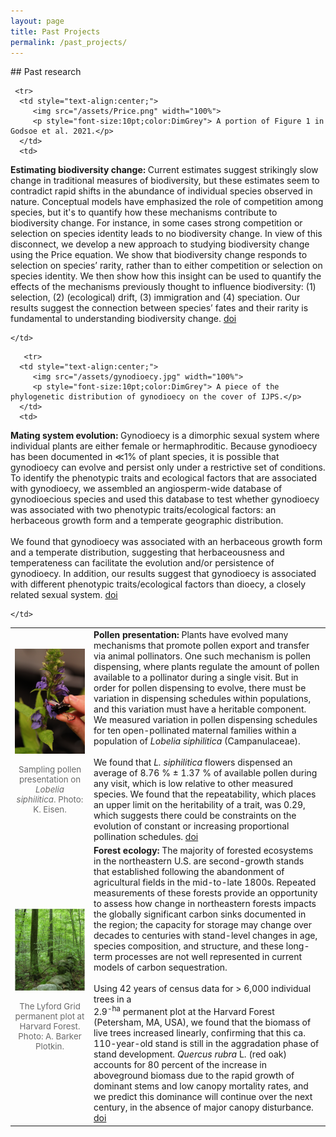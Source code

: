 ```yaml
---
layout: page
title: Past Projects
permalink: /past_projects/
---
```

<link rel="shortcut icon" type="image/x-icon" href="assets/favicon.ico">
## Past research

<p>
<table style="width: 100%">
    <colgroup>
       <col span="1" style="width: 25%;">
       <col span="1" style="width: 75%;">
    </colgroup>
   
     <tr>
      <td style="text-align:center;">
         <img src="/assets/Price.png" width="100%">
         <p style="font-size:10pt;color:DimGrey"> A portion of Figure 1 in Godsoe et al. 2021.</p>
      </td>
      <td>
   <b> Estimating biodiversity change: </b> Current estimates suggest strikingly slow change in traditional measures of biodiversity, but these estimates seem to contradict rapid shifts in the abundance of individual species observed in nature. Conceptual models have emphasized the role of competition among species, but it's to quantify how these mechanisms contribute to biodiversity change. For instance, in some cases strong competition or selection on species identity leads to no biodiversity change. In view of this disconnect, we develop a new approach to studying biodiversity change using the Price equation. We show that biodiversity change responds to selection on species’ rarity, rather than to either competition or selection on species identity. We then show how this insight can be used to quantify the effects of the mechanisms previously thought to influence biodiversity: (1) selection, (2) (ecological) drift, (3) immigration and (4) speciation. Our results suggest the connection between species’ fates and their rarity is fundamental to understanding biodiversity change.  <a href="https://doi.org/10.1007/s12080-020-00478-3">doi</a>
   
    </td>
   </tr> 
   
   <tr>
      <td style="text-align:center;">
         <img src="/assets/pollendispensing.jpg" width="100%">
         <p style="font-size:10pt;color:DimGrey"> Sampling pollen presentation on <i> Lobelia siphilitica</i>. Photo: K. Eisen.</p>
      </td>
      <td>
         <b> Pollen presentation: </b> Plants have evolved many mechanisms that promote pollen export and transfer via animal pollinators. One such mechanism is pollen dispensing, where plants regulate the amount of pollen available to a pollinator during a single visit. But in order for pollen dispensing to evolve, there must be variation in dispensing schedules within populations, and this variation must have a heritable component. We measured variation in pollen dispensing schedules for ten open-pollinated maternal families within a population of <i>Lobelia siphilitica</i> (Campanulaceae). <br> <br> 
         We found that <i>L. siphilitica</i> flowers dispensed an average of 8.76 % &#177; 1.37 % of available pollen during any visit, which is low relative to other measured species. We found that the repeatability, which places an upper limit on the heritability of a trait, was 0.29, which suggests there could be constraints on the evolution of constant or increasing proportional pollination schedules. <a href="https://doi.org/10.1086/688961">doi</a> 
      </td>
   </tr>
   
       <tr>
      <td style="text-align:center;">
         <img src="/assets/gynodioecy.jpg" width="100%">
         <p style="font-size:10pt;color:DimGrey"> A piece of the phylogenetic distribution of gynodioecy on the cover of IJPS.</p>
      </td>
      <td>
   <b> Mating system evolution: </b> Gynodioecy is a dimorphic sexual system where individual plants are either female or hermaphroditic. Because gynodioecy has been documented in ≪1% of plant species, it is possible that gynodioecy can evolve and persist only under a restrictive set of conditions. To identify the phenotypic traits and ecological factors that are associated with gynodioecy, we assembled an angiosperm-wide database of gynodioecious species and used this database to test whether gynodioecy was associated with two phenotypic traits/ecological factors: an herbaceous growth form and a temperate geographic distribution.<br> <br>
   We found that gynodioecy was associated with an herbaceous growth form and a temperate distribution, suggesting that herbaceousness and temperateness can facilitate the evolution and/or persistence of gynodioecy. 
In addition, our results suggest that gynodioecy is associated with different phenotypic traits/ecological factors than dioecy, a closely related sexual system.
   <a href="https://doi.org/10.1086/684260">doi</a>
   
    </td>
   </tr>
   
   <tr>
      <td style="text-align:center;">
         <img src="/assets/Lyford2.jpg" width="100%">
         <p style="font-size:10pt;color:DimGrey"> The Lyford Grid permanent plot at Harvard Forest. Photo: A. Barker Plotkin.</p>
      </td>
      <td>
   <b> Forest ecology: </b> The majority of forested ecosystems in the northeastern U.S. are second-growth stands that established following the abandonment of agricultural fields in the mid-to-late 1800s. Repeated measurements of these forests provide an opportunity to assess how change in northeastern forests impacts the globally significant carbon sinks documented in the region; the capacity for storage may change over decades to centuries with stand-level changes in age, species composition, and structure, and these long-term processes are not well represented in current models of carbon sequestration. <br> <br>
   Using 42 years of census data for > 6,000 individual trees in a <br> 2.9<sup>-ha</sup> permanent plot at the Harvard Forest (Petersham, MA, USA), we found that the biomass of live trees increased linearly, confirming that this ca. 110-year-old stand is still in the aggradation phase of stand development. <i>Quercus rubra</i> L. (red oak) accounts for 80 percent of the increase in aboveground biomass due to the rapid growth of dominant stems and low canopy mortality rates, and we predict this dominance will continue over the next century, in the absence of major canopy disturbance.
   <a href="https://doi.org/10.3159/TORREY-D-14-00027.1">doi</a>
    </td>
   </tr>
  
   
</table>
</p>